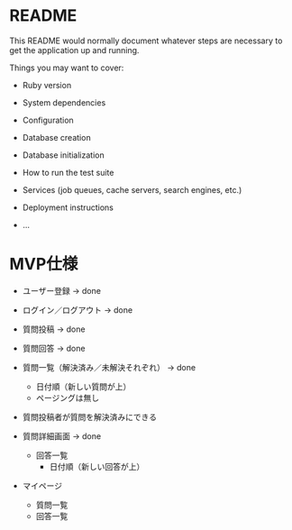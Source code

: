 # README

This README would normally document whatever steps are necessary to get the
application up and running.

Things you may want to cover:

* Ruby version

* System dependencies

* Configuration

* Database creation

* Database initialization

* How to run the test suite

* Services (job queues, cache servers, search engines, etc.)

* Deployment instructions

* ...

# MVP仕様

* ユーザー登録 -> done

* ログイン／ログアウト -> done

* 質問投稿 -> done

* 質問回答 -> done

* 質問一覧（解決済み／未解決それぞれ） -> done
  * 日付順（新しい質問が上）
  * ページングは無し

* 質問投稿者が質問を解決済みにできる

* 質問詳細画面 -> done
  * 回答一覧
    * 日付順（新しい回答が上）

* マイページ
  * 質問一覧
  * 回答一覧
